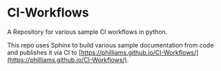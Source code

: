 # CI-Workflows
A Repository for various sample CI workflows in python.

This repo uses Sphinx to build various sample documentation from code and publishes it via CI to [https://philliams.github.io/CI-Workflows/](https://philliams.github.io/CI-Workflows/).
